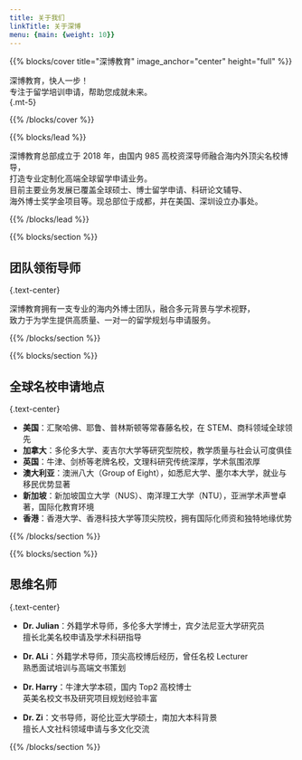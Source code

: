 ```yaml
---
title: 关于我们
linkTitle: 关于深博
menu: {main: {weight: 10}}
---
```

{{% blocks/cover title="深博教育" image_anchor="center" height="full" %}}

深博教育，快人一步！  
专注于留学培训申请，帮助您成就未来。  
{.mt-5}

{{% /blocks/cover %}}

{{% blocks/lead %}}

深博教育总部成立于 2018 年，由国内 985 高校资深导师融合海内外顶尖名校博导，  
打造专业定制化高端全球留学申请业务。  
目前主要业务发展已覆盖全球硕士、博士留学申请、科研论文辅导、  
海外博士奖学金项目等。现总部位于成都，并在美国、深圳设立办事处。

{{% /blocks/lead %}}

{{% blocks/section %}}

## 团队领衔导师
{.text-center}

深博教育拥有一支专业的海内外博士团队，融合多元背景与学术视野，  
致力于为学生提供高质量、一对一的留学规划与申请服务。

{{% /blocks/section %}}

{{% blocks/section %}}

## 全球名校申请地点
{.text-center}

- **美国**：汇聚哈佛、耶鲁、普林斯顿等常春藤名校，在 STEM、商科领域全球领先  
- **加拿大**：多伦多大学、麦吉尔大学等研究型院校，教学质量与社会认可度俱佳  
- **英国**：牛津、剑桥等老牌名校，文理科研究传统深厚，学术氛围浓厚  
- **澳大利亚**：澳洲八大（Group of Eight），如悉尼大学、墨尔本大学，就业与移民优势显著  
- **新加坡**：新加坡国立大学（NUS）、南洋理工大学（NTU），亚洲学术声誉卓著，国际化教育环境  
- **香港**：香港大学、香港科技大学等顶尖院校，拥有国际化师资和独特地缘优势

{{% /blocks/section %}}

{{% blocks/section %}}

## 思维名师
{.text-center}

- **Dr. Julian**：外籍学术导师，多伦多大学博士，宾夕法尼亚大学研究员  
  擅长北美名校申请及学术科研指导  

- **Dr. ALi**：外籍学术导师，顶尖高校博后经历，曾任名校 Lecturer  
  熟悉面试培训与高端文书策划  

- **Dr. Harry**：牛津大学本硕，国内 Top2 高校博士  
  英美名校文书及研究项目规划经验丰富  

- **Dr. Zi**：文书导师，哥伦比亚大学硕士，南加大本科背景  
  擅长人文社科领域申请与多文化交流  

{{% /blocks/section %}}